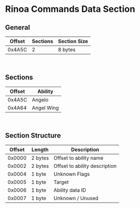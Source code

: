 # Rinoa Commands Data Section
## General
| Offset        | Sections | Section Size |
| ------------- | ---------| -------------|
| 0x4A5C        | 2        | 8 bytes      |
<br/>

## Sections
| Offset   | Ability     |
| -------- | ----------- |
| 0x4A5C   | Angelo      |
| 0x4A64   | Angel Wing  |
<br/>

## Section Structure
| Offset        | Length        | Description                   |
| ------------- | ------------- | ----------------------------- |
| 0x0000        | 2 bytes       | Offset to ability name        |
| 0x0002        | 2 bytes       | Offset to ability description |
| 0x0004        | 1 byte        | Unknown Flags                 |
| 0x0005        | 1 byte        | Target                        |
| 0x0006        | 1 byte        | Ability data ID               |
| 0x0007        | 1 byte        | Unknown / Unused              |
